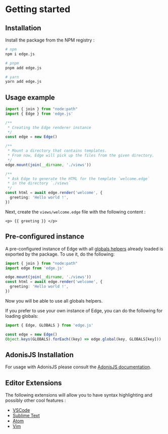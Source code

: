 # Getting started

## Installation

Install the package from the NPM registry : 

```sh
# npm
npm i edge.js

# pnpm
pnpm add edge.js

# yarn
yarn add edge.js
```

## Usage example

```ts
import { join } from "node:path"
import { Edge } from 'edge.js'

/**
 * Creating the Edge renderer instance
 */
const edge = new Edge()

/**
 * Mount a directory that contains templates. 
 * From now, Edge will pick up the files from the given directory.
 */
edge.mount(join(__dirname, './views'))

/**
 * Ask Edge to generate the HTML for the template `welcome.edge`
 * in the directory `./views`
 */
const html = await edge.render('welcome', {
  greeting: 'Hello world !',
})
```

Next, create the `views/welcome.edge` file with the following content :

```edge
<p> {{ greeting }} </p>
```

## Pre-configured instance
A pre-configured instance of Edge with all [globals helpers](../../reference/globals.md) already loaded is exported by the package. To use it, do the following:

```ts
import { join } from "node:path"
import edge from 'edge.js'

edge.mount(join(__dirname, './views'))
const html = await edge.render('welcome', {
  greeting: 'Hello world !',
})
```
Now you will be able to use all globals helpers.

If you prefer to use your own instance of Edge, you can do the following for loading globals:

```ts
import { Edge, GLOBALS } from 'edge.js'

const edge = new Edge()
Object.keys(GLOBALS).forEach((key) => edge.global(key, GLOBALS[key]))
```

## AdonisJS Installation
For usage with AdonisJS please consult the [AdonisJS documentation](https://adonisjs.com/docs/edge).

## Editor Extensions
The following extensions will allow you to have syntax highlighting and possibly other cool features : 

- [VSCode](https://marketplace.visualstudio.com/items?itemName=jripouteau.adonis-vscode-extension&ssr=false)
- [Sublime Text](https://github.com/edge-js/edge-sublime)
- [Atom](https://github.com/edge-js/edge-atom-syntax)
- [Vim](https://github.com/watzon/vim-edge-template)
